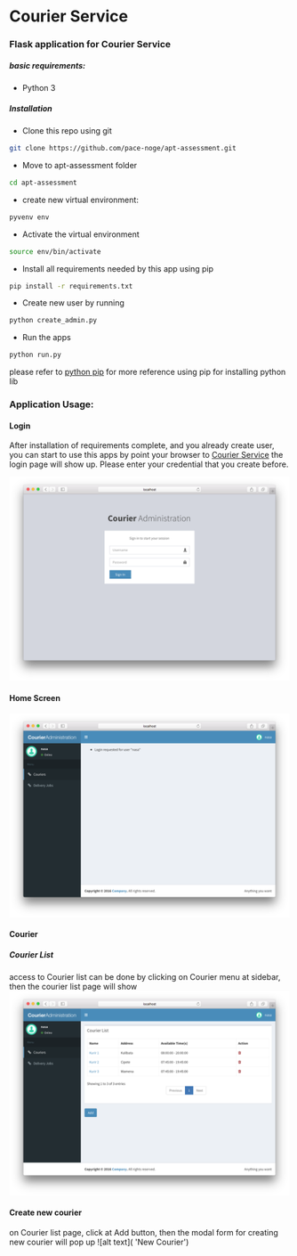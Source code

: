 # Courier Service
### Flask application for Courier Service

##### basic requirements:
* Python 3

##### Installation
* Clone this repo using git
```bash
git clone https://github.com/pace-noge/apt-assessment.git
```
* Move to apt-assessment folder
```bash
cd apt-assessment
```
* create new virtual environment:
```bash
pyvenv env
```
* Activate the virtual environment
```bash
source env/bin/activate
```
* Install all requirements needed by this app using pip
```bash
pip install -r requirements.txt
```
* Create new user by running
```bash
python create_admin.py
```
* Run the apps
```bash
python run.py
```

please refer to [python pip](https://docs.python.org/3/tutorial/venv.html) for more reference using pip for installing python lib


### Application Usage:

#### Login

After installation of requirements complete, and you already create user, you can start to use this apps by point your browser to [Courier Service](http://localhost:5000/) the login page will show up. Please enter your credential that you create before.

![alt text](https://raw.githubusercontent.com/pace-noge/apt-assessment/master/docs/login_page.png 'Login Page')

#### Home Screen
![alt text](https://raw.githubusercontent.com/pace-noge/apt-assessment/master/docs/home.png 'home screen')

#### Courier

##### Courier List
access to Courier list can be done by clicking on Courier menu at sidebar, then the courier list page will show
![alt text](https://raw.githubusercontent.com/pace-noge/apt-assessment/master/docs/courier_list.png 'courier list')

#### Create new courier
on Courier list page, click at Add button, then the modal form for creating new courier will pop up
![alt text]( 'New Courier')
